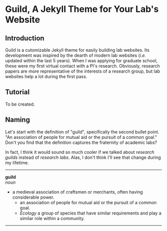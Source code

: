 # Guild, A Jekyll Theme for Your Lab's Website

## Introduction

Guild is a cutomizable Jekyll theme for easily building lab websites. Its development was inspired by the dearth of modern lab websites (_i.e._ updated within the last 5 years). When I was applying for graduate school, these were my first virtual contact with a PI's research. Obviously, research papers are more representative of the interests of a research group, but lab websites help a lot during the first pass. 

## Tutorial

To be created.

## Naming

Let's start with the definition of "guild", specifically the second bullet point. "An association of people for mutual aid or the pursuit of a common goal." Don't you find that the definition captures the fraternity of academic labs? 

In fact, I think it would sound so much cooler if we talked about _research guilds_ instead of _research labs_. Alas, I don't think I'll see that change during my lifetime. 

----

**guild**  
_noun_

* a medieval association of craftsmen or merchants, often having considerable power.
	* an association of people for mutual aid or the pursuit of a common goal.
	* _Ecology_ a group of species that have similar requirements and play a similar role within a community.

----